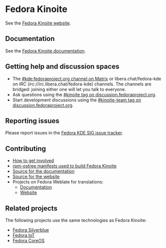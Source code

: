 # Fedora Kinoite

See the [Fedora Kinoite website](https://kinoite.fedoraproject.org/).

## Documentation

See the [Fedora Kinoite documentation](https://docs.fedoraproject.org/en-US/fedora-kinoite/).

## Getting help and discussion spaces

- The [#kde:fedoraproject.org channel on Matrix](https://matrix.to/#/#kde:fedoraproject.org) or libera.chat/fedora-kde on IRC (irc://irc.libera.chat/fedora-kde) channels. The channels are bridged: joining either one will let you talk to everyone.
- Ask questions using the [#kinoite tag on discussion.fedoraproject.org](https://discussion.fedoraproject.org/tag/kinoite).
- Start development discussions using the [#kinoite-team tag on discussion.fedoraproject.org](https://discussion.fedoraproject.org/tag/kinoite-team).

## Reporting issues

Please report issues in the [Fedora KDE SIG issue tracker](https://pagure.io/fedora-kde/SIG/issues).

## Contributing

- [How to get involved](https://kinoite.fedoraproject.org/get-involved/)
- [rpm-ostree manifests used to build Fedora Kinoite](https://pagure.io/workstation-ostree-config)
- [Source for the documentation](https://pagure.io/fedora-kde/kinoite-docs)
- [Source for the website](https://pagure.io/fedora-kde/kinoite-site)
- Projects on Fedora Weblate for translations:
  - [Documentation](https://translate.fedoraproject.org/projects/fedora-docs-l10n-fedora-kinoite/)
  - [Website](https://translate.fedoraproject.org/projects/fedora-kde/kinoite-site/)

## Related projects

The following projects use the same technologies as Fedora Kinoite:

- [Fedora Silverblue](https://silverblue.fedoraproject.org/)
- [Fedora IoT](https://getfedora.org/iot/)
- [Fedora CoreOS](https://getfedora.org/coreos)
